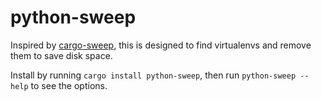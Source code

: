 # python-sweep

Inspired by [cargo-sweep](https://crates.io/crates/cargo-sweep), this is designed to find virtualenvs and remove them to save disk space.

Install by running `cargo install python-sweep`, then run `python-sweep --help` to see the options.
